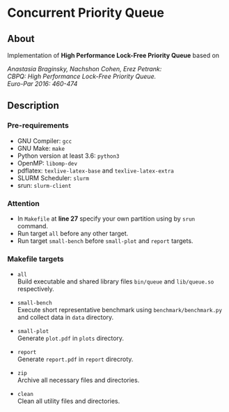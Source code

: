 # Concurrent Priority Queue

## About
Implementation of **High Performance Lock-Free Priority Queue** based on

*Anastasia Braginsky, Nachshon Cohen, Erez Petrank:<br>
CBPQ: High Performance Lock-Free Priority Queue.<br>
Euro-Par 2016: 460-474*

## Description

### Pre-requirements
- GNU Compiler: `gcc`
- GNU Make: `make`
- Python version at least 3.6: `python3`
- OpenMP: `libomp-dev`
- pdflatex: `texlive-latex-base` and `texlive-latex-extra`
- SLURM Scheduler: 	`slurm`
- srun: `slurm-client`

### Attention
- In `Makefile` at **line 27** specify your own partition using by `srun` command.<br>
- Run target `all` before any other target.<br>
- Run target `small-bench` before `small-plot` and `report` targets.

### Makefile targets

- `all`<br>
Build executable and shared library files `bin/queue` and `lib/queue.so` respectively.

- `small-bench`<br>
Execute short representative benchmark using `benchmark/benchmark.py` and collect data in `data` directory.

- `small-plot`<br>
Generate `plot.pdf` in `plots` directory.

- `report`<br>
Generate `report.pdf` in `report` direcroty.

- `zip`<br>
Archive all necessary files and directories.

- `clean`<br>
Clean all utility files and directories.
